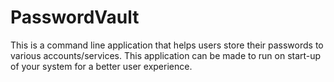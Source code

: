 # PasswordVault
This is a command line application that helps users store their passwords to various accounts/services. This application can be made to run on start-up of your system for a better user experience.
